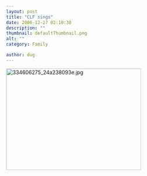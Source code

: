```yaml
---
layout: post
title: "CLF sings"
date: 2006-12-27 02:10:38
description: ""
thumbnail: defaultThumbnail.png
alt: ""
category: Family

author: dug
---
```


<p><a href="http://www.donkeyontheedge.com/i/334606275_24a238093e.jpg"><img alt="334606275_24a238093e.jpg" src="http://www.donkeyontheedge.com/i/334606275_24a238093e-thumb.jpg" width="370" height="277" /></a></p>
